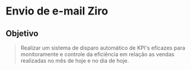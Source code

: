# Envio de e-mail Ziro
## Objetivo
>Realizar um sistema de disparo automático de KPI's eficazes para monitoramente e controle da eficiência em relação as vendas realizadas no mês de hoje e no dia de hoje.